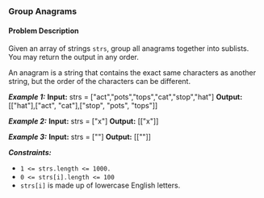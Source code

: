 ### Group Anagrams

#### Problem Description

Given an array of strings `strs`, group all anagrams together into sublists. You may return the output in any order.

An anagram is a string that contains the exact same characters as another string, but the order of the characters can be different.

**_Example 1:_**
**Input:** strs = ["act","pots","tops","cat","stop","hat"]
**Output:** [["hat"],["act", "cat"],["stop", "pots", "tops"]]

**_Example 2:_**
**Input:** strs = ["x"]
**Output:** [["x"]]

**_Example 3:_**
**Input:** strs = [""]
**Output:** [[""]]

**_Constraints:_**

- `1 <= strs.length <= 1000.`
- `0 <= strs[i].length <= 100`
- `strs[i]` is made up of lowercase English letters.
